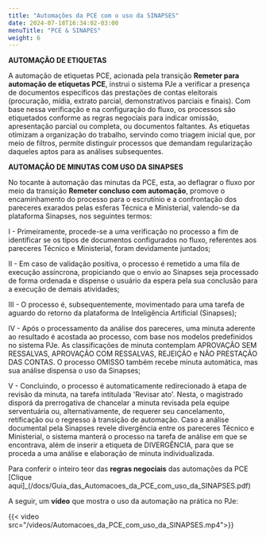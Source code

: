 ```yaml
---
title: "Automações da PCE com o uso da SINAPSES"
date: 2024-07-18T16:34:02-03:00
menuTitle: "PCE & SINAPES"
weight: 6
---
```


**AUTOMAÇÃO DE ETIQUETAS**

A automação de etiquetas PCE, acionada pela transição **Remeter para automação de etiquetas PCE**, instrui o sistema PJe a verificar a presença de documentos específicos das prestações de contas eleitorais (procuração, mídia, extrato parcial, demonstrativos parciais e finais). Com base nessa verificação e na configuração do fluxo, os processos são etiquetados conforme as regras negociais para indicar omissão, apresentação parcial ou completa, ou documentos faltantes. As etiquetas otimizam a organização do trabalho, servindo como triagem inicial que, por meio de filtros, permite distinguir processos que demandam regularização daqueles aptos para as análises subsequentes.

**AUTOMAÇÃO DE MINUTAS COM USO DA SINAPSES**

No tocante à automação das minutas da PCE, esta, ao deflagrar o fluxo por meio da transição **Remeter concluso com automação**, promove o encaminhamento do processo para o escrutínio e a confrontação dos pareceres exarados pelas esferas Técnica e Ministerial, valendo-se da plataforma Sinapses, nos seguintes termos:

I - Primeiramente, procede-se a uma verificação no processo a fim de identificar se os tipos de documentos configurados no fluxo, referentes aos pareceres Técnico e Ministerial, foram devidamente juntados;

II - Em caso de validação positiva, o processo é remetido a uma fila de execução assíncrona, propiciando que o envio ao Sinapses seja processado de forma ordenada e dispense o usuário da espera pela sua conclusão para a execução de demais atividades;

III - O processo é, subsequentemente, movimentado para uma tarefa de aguardo do retorno da plataforma de Inteligência Artificial (Sinapses);

IV - Após o processamento da análise dos pareceres, uma minuta aderente ao resultado é acostada ao processo, com base nos modelos predefinidos no sistema PJe. As classificações de minuta contemplam APROVAÇÃO SEM RESSALVAS, APROVAÇÃO COM RESSALVAS, REJEIÇÃO e NÃO PRESTAÇÃO DAS CONTAS. O processo OMISSO também recebe minuta automática, mas sua análise dispensa o uso da Sinapses;

V - Concluindo, o processo é automaticamente redirecionado à etapa de revisão da minuta, na tarefa intitulada 'Revisar ato'. Nesta, o magistrado disporá da prerrogativa de chancelar a minuta revisada pela equipe serventuária ou, alternativamente, de requerer seu cancelamento, retificação ou o regresso à transição de automação. Caso a análise documental pela Sinapses revele divergência entre os pareceres Técnico e Ministerial, o sistema manterá o processo na tarefa de análise em que se encontrava, além de inserir a etiqueta de DIVERGÊNCIA, para que se proceda a uma análise e elaboração de minuta individualizada.

Para conferir o inteiro teor das **regras negociais** das automações da PCE [Clique aqui]_(/docs/Guia_das_Automacoes_da_PCE_com_uso_da_SINAPSES.pdf) 

A seguir, um **vídeo** que mostra o uso da automação na prática no PJe:

{{< video src="/videos/Automacoes_da_PCE_com_uso_da_SINAPSES.mp4">}}
